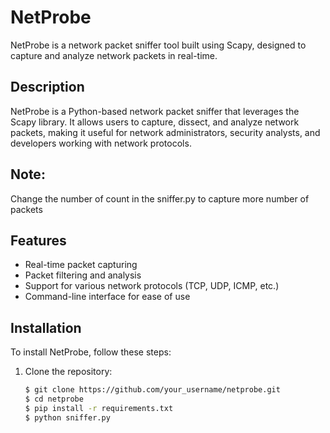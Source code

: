 # NetProbe

NetProbe is a network packet sniffer tool built using Scapy, designed to capture and analyze network packets in real-time.

## Description

NetProbe is a Python-based network packet sniffer that leverages the Scapy library. It allows users to capture, dissect, and analyze network packets, making it useful for network administrators, security analysts, and developers working with network protocols.

## Note:
Change the number of count in the sniffer.py to capture more number of packets

## Features

- Real-time packet capturing
- Packet filtering and analysis
- Support for various network protocols (TCP, UDP, ICMP, etc.)
- Command-line interface for ease of use

## Installation

To install NetProbe, follow these steps:

1. Clone the repository:

   ```bash
   $ git clone https://github.com/your_username/netprobe.git
   $ cd netprobe
   $ pip install -r requirements.txt
   $ python sniffer.py
